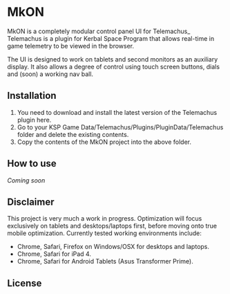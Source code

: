 # MkON

MkON is a completely modular control panel UI for Telemachus_ Telemachus is a plugin for Kerbal Space Program that allows real-time in game telemetry to be viewed in the browser.

The UI is designed to work on tablets and second monitors as an auxiliary display. It also allows a degree of control using touch screen buttons, dials and (soon) a working nav ball.

## Installation

1. You need to download and install the latest version of the Telemachus plugin here.
2. Go to your KSP Game Data/Telemachus/Plugins/PluginData/Telemachus folder and delete the existing contents.
3. Copy the contents of the MkON project into the above folder.

## How to use

_Coming soon_

## Disclaimer

This project is very much a work in progress. Optimization will focus exclusively on tablets and desktops/laptops first, before moving onto true mobile optimization. Currently tested working environments include:

- Chrome, Safari, Firefox on Windows/OSX for desktops and laptops.
- Chrome, Safari for iPad 4.
- Chrome, Safari for Android Tablets (Asus Transformer Prime).

## License
